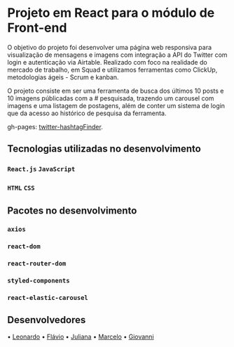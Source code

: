 # Projeto em React para o módulo de Front-end

O objetivo do projeto foi desenvolver uma página web responsiva para visualização de mensagens e imagens com integração a API do Twitter com login e autenticação via Airtable. Realizado com foco na realidade do mercado de trabalho, em Squad e utilizamos ferramentas como ClickUp, metodologias ágeis - Scrum e kanban. 

O projeto consiste em ser uma ferramenta de busca dos últimos 10 posts e 10 imagens públicadas com a # pesquisada, trazendo um carousel com imagens e uma listagem de postagens, além de conter um sistema de login que da acesso ao histórico de pesquisa da ferramenta.

gh-pages: [twitter-hashtagFinder](https://mwsleonardo.github.io/twitter-hashtagFinder/).

## Tecnologias utilizadas no desenvolvimento

### `React.js`   `JavaScript`
### `HTML`   `CSS`

## Pacotes no desenvolvimento

### `axios`
### `react-dom`
### `react-router-dom`
### `styled-components`
### `react-elastic-carousel`

## Desenvolvedores

• [Leonardo](www.linkedin.com/in/mwsleonardo)
• [Flávio](https://www.linkedin.com/in/flaviohmsilva/)
• [Juliana](https://www.linkedin.com/in/julianakaorigoia/)
• [Marcelo](https://www.linkedin.com/in/marcelo-correa-b1218a212/)
• [Giovanni](https://www.linkedin.com/in/giovanni-shiroma-amaral-9638b0215/)